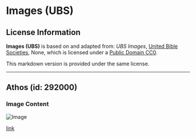 # Images (UBS)

## License Information

**Images (UBS)** is based on and adapted from: _UBS Images_, [United Bible Societies](https://unitedbiblesocieties.org/), None, which is licensed under a [Public Domain CC0](https://creativecommons.org/public-domain/cc0/).

This markdown version is provided under the same license.



--------------------------------

## Athos (id: 292000)

### Image Content

![Image](https://cdn.aquifer.bible/aquifer-content/resources/Media/WEB-0046_athos.jpg)

[link](https://cdn.aquifer.bible/aquifer-content/resources/Media/WEB-0046_athos.jpg)


